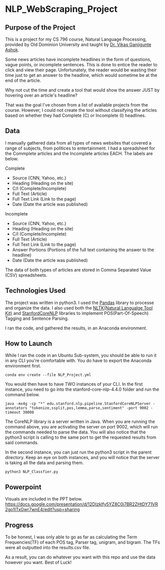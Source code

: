 # NLP_WebScraping_Project

## Purpose of the Project

This is a project for my CS 796 course, Natural Language Processing, provided by Old Dominion University and taught by [Dr. Vikas Ganjigunte Ashok](https://scholar.google.com/citations?user=Of8dNP0AAAAJ&hl=en).

Some news articles have incomplete headlines in the form of questions, vague points, or incomplete sentences.  This is done to entice the reader to click and view their page. Unfortunately, the reader would be wasting their time just to get an answer to the headline, which would sometime be at the end of the article.

Why not cut the time and create a tool that would show the answer JUST by hovering over an article's headline?

That was the goal I've chosen from a list of available projects from the course.  However, I could not create the tool without classifying the articles based on whether they had Complete (C) or Incomplete (I) headlines.

## Data

I manually gathered data from all types of news websites that covered a range of subjects, from politices to entertainment.  I had a spreadsheet for the Commplete articles and the Incomplete articles EACH.  The labels are below.

Complete
- Source (CNN, Yahoo, etc.)
- Heading (Heading on the site)
- C/I (Complete/Incomplete)
- Full Text (Article)
- Full Text Link (Link to the page)
- Date (Date the article was published)

Incomplete
- Source (CNN, Yahoo, etc.)
- Heading (Heading on the site)
- C/I (Complete/Incomplete)
- Full Text (Article)
- Full Text Link (Link to the page)
- Answer Portions (Portions of the full text containing the answer to the headline)
- Date (Date the article was published)

The data of both types of articles are stored in Comma Separated Value (CSV) spreadsheets.

## Technologies Used

The project was written in python3.  I used the [Pandas](https://pandas.pydata.org/) library to processe and organize the data.  I also used both the [NLTK(Natural Langualge Tool Kit)](https://www.nltk.org/) and [StanfordCoreNLP](https://stanfordnlp.github.io/CoreNLP/) libraries to implement POS(Part-Of-Speech) Tagging and Sentence Parsing. 

I ran the code, and gathered the results, in an Anaconda environment.  

## How to Launch

While I ran the code in an Ubuntu Sub-system, you should be able to run it in any CLI you're comfortable with.  You do have to export the Anaconda environment first.

``conda env create --file NLP_Project.yml``

You would then have to have TWO instances of your CLI.  In the first instance, you need to go into the stanford-core-nlp-4.4.0 folder and run the command below.

``java -mx4g -cp "*" edu.stanford.nlp.pipeline.StanfordCoreNLPServer -annotators "tokenize,ssplit,pos,lemma,parse,sentiment" -port 9002 -timeout 30000``

The CoreNLP library is a server written in Java.  When you are running the command above, you are activating the server on port 9002, which will run the commands needed to parse the data.  You will also notice that the python3 script is calling to the same port to get the requested results from said commands.

In the second instance, you can just run the python3 script in the parent directory.  Keep an eye on both instances, and you will notice that the server is taking all the data and parsing them. 

``python3 NLP_Classfier.py``

## Powerpoint

Visuals are included in the PPT below.
https://docs.google.com/presentation/d/12DIzklfy5YZ8C0i7BR2ZHtDY71VR2go1ITxGwr7wnE4/edit?usp=sharing

## Progress

To be honest, I was only able to go as far as calculating the Term Frequencies(TF) of each POS tag, Parser tag, unigram, and bigram.  The TFs were all outputted into the results.csv file.  

As a result, you can do whatever you want with this repo and use the data however you want.  Best of Luck!
